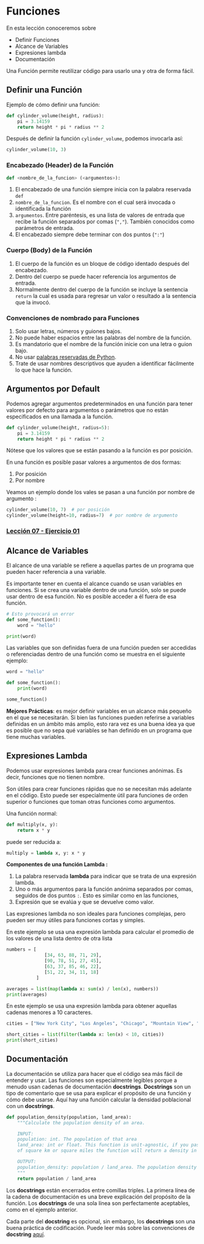 # Funciones

En esta lección conoceremos sobre  

- Definir Funciones
- Alcance de Variables
- Expresiones lambda
- Documentación

Una Función permite reutilizar código para usarlo una y otra de forma fácil.

## Definir una Función

Ejemplo de cómo definir una función:

```py
def cylinder_volume(height, radius):
    pi = 3.14159
    return height * pi * radius ** 2
```

Después de definir la función `cylinder_volume`, podemos invocarla así:

```py
cylinder_volume(10, 3)
```

### Encabezado (Header)  de la Función
```py
def <nombre_de_la_funcion> (<argumentos>):
```

1. El encabezado de una función siempre inicia con la palabra reservada `def`
2. `nombre_de_la_funcion`. Es el nombre con el cual será invocada o identificada la función
3. `argumentos`. Entre paréntesis, es una lista de valores de entrada que recibe la función separados por comas (`","`). También conocidos como parámetros de entrada.
4. El encabezado siempre debe terminar con dos puntos (`":"`)

### Cuerpo (Body) de la Función
1. El cuerpo de la función es un bloque de código identado después del encabezado.
2. Dentro del cuerpo se puede hacer referencia los argumentos de entrada.
3. Normalmente dentro del cuerpo de la función se incluye la sentencia `return` la cual es usada para regresar un valor o resultado a la sentencia que la invocó.

### Convenciones de nombrado para Funciones
1. Solo usar letras, números y guiones bajos.
2. No puede haber espacios entre las palabras del nombre de la función.
3. Es mandatorio que el nombre de la función inicie con una letra o guion bajo.
4. No usar [palabras reservadas de Python](https://pentangle.net/python/handbook/node52.html).
5. Trate de usar nombres descriptivos que ayuden a identificar fácilmente lo que hace la función.

## Argumentos por Default

Podemos agregar argumentos predeterminados en una función para tener valores por defecto para argumentos o parámetros que no están especificados en una llamada a la función.

```py
def cylinder_volume(height, radius=5):
    pi = 3.14159
    return height * pi * radius ** 2
```

Nótese que los valores que se están pasando a la función es por posición.

En una función es posible pasar valores a argumentos de dos formas:

1. Por posición
2. Por nombre

Veamos un ejemplo donde los vales se pasan a una función por nombre de argumento :

```py
cylinder_volume(10, 7)  # por posición
cylinder_volume(height=10, radius=7)  # por nombre de argumento
```

### [Lección 07 - Ejercicio 01](http://localhost:8888/lab/tree/my_python_repo/Ejercicio%2007-01.ipynb)

## Alcance de Variables

El alcance de una variable se refiere a aquellas partes de un programa que pueden hacer referencia a una variable.

Es importante tener en cuenta el alcance cuando se usan variables en funciones. Si se crea una variable dentro de una función, solo se puede usar dentro de esa función. No es posible acceder a él fuera de esa función.

```py
# Esto provocará un error
def some_function():
    word = "hello"

print(word)
```

Las variables que son definidas fuera de una función pueden ser accedidas o referenciadas dentro de una función como se muestra en el siguiente ejemplo:

```py
word = "hello"

def some_function():
    print(word)

some_function()
```

**Mejores Prácticas**: es mejor definir variables en un alcance más pequeño en el que se necesitarán. Si bien las funciones pueden referirse a variables definidas en un ámbito más amplio, esto rara vez es una buena idea ya que es posible que no sepa qué variables se han definido en un programa que tiene muchas variables.

## Expresiones Lambda

Podemos usar expresiones lambda para crear funciones anónimas. Es decir, funciones que no tienen nombre.

Son útiles para crear funciones rápidas que no se necesitan más adelante en el código. Esto puede ser especialmente útil para funciones de orden superior o funciones que toman otras funciones como argumentos.

Una función normal:

```py
def multiply(x, y):
    return x * y
```

puede ser reducida a:

```py
multiply = lambda x, y: x * y
```

**Componentes de una función Lambda :**

1. La palabra reservada **lambda** para indicar que se trata de una expresión lambda.  
2. Uno o más argumentos para la función anónima separados por comas, seguidos de dos puntos `:`. Esto es similar como en las funciones,
3. Expresión que se evalúa y que se devuelve como valor.

 Las expresiones lambda no son ideales para funciones complejas, pero pueden ser muy útiles para funciones cortas y simples.

En este ejemplo se usa una expresión lambda para calcular el promedio de los valores de una lista dentro de otra lista

```py
numbers = [
              [34, 63, 88, 71, 29],
              [90, 78, 51, 27, 45],
              [63, 37, 85, 46, 22],
              [51, 22, 34, 11, 18]
           ]

averages = list(map(lambda x: sum(x) / len(x), numbers))
print(averages)
```

En este ejemplo se usa una expresión lambda para obtener aquellas cadenas menores a 10 caracteres.

```py
cities = ["New York City", "Los Angeles", "Chicago", "Mountain View", "Denver", "Boston"]

short_cities = list(filter(lambda x: len(x) < 10, cities))
print(short_cities)
```

## Documentación  

La documentación se utiliza para hacer que el código sea más fácil de entender y usar. Las funciones son especialmente legibles porque a menudo usan cadenas de documentación **docstrings**. **Docstrings** son un tipo de comentario que se usa para explicar el propósito de una función y cómo debe usarse. Aquí hay una función calcular la densidad poblacional con un **docstrings**.

```py
def population_density(population, land_area):
    """Calculate the population density of an area.

    INPUT:
    population: int. The population of that area
    land_area: int or float. This function is unit-agnostic, if you pass in values in terms
    of square km or square miles the function will return a density in those units.

    OUTPUT:
    population_density: population / land_area. The population density of a particular area.
    """
    return population / land_area
```

Los **docstrings**  están encerrados entre comillas triples. La primera línea de la cadena de documentación es una breve explicación del propósito de la función. Los **docstrings** de una sola línea son perfectamente aceptables, como en el ejemplo anterior.

Cada parte del **docstring** es opcional, sin embargo, los **docstrings** son una buena práctica de codificación. Puede leer más sobre las convenciones de **docstring** [aquí](https://www.python.org/dev/peps/pep-0257/).
